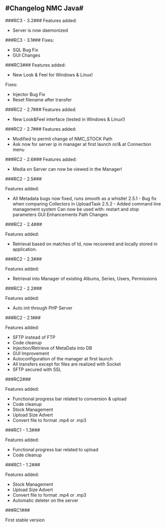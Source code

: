 #Changelog NMC Java#
----------------

###RC3 - 3.2###
Features added:

- Server is now daemonized

###RC3 - 3.1###
Fixes:

- SQL Bug Fix
- GUI Changes

###RC3###
Features added:

- New Look & Feel for Windows & Linux!

Fixes:

- Injector Bug Fix
- Reset filename after transfer

###RC2 - 2.7###
Features added:

- New Look&Feel interface (tested in Windows & Linux!)

###RC2 - 2.7###
Features added:

- Modified to permit change of NMC_STOCK Path
- Ask now for server ip in manager at first launch or/& at Connection menu

###RC2 - 2.6###
Features added:

- Media on Server can now be viewed in the Manager!

###RC2 - 2.5###

Features added:

- All Metadata bugs now fixed, runs smooth as a whistle!
2.5.1 - Bug fix when comparing Collectors in UploadTask
2.5.2 - Added command line management system 
		Can now be used with: restart and stop parameters
GUI Enhancements
Path Changes

###RC2 - 2.4###

Features added:

- Retrieval based on matches of Id, now recovered and locally stored in
application.

###RC2 - 2.3###

Features added:

- Retrieval into Manager of existing Albums, Series, Users, Permissions

###RC2 - 2.2###

Features added:

- Auto init through PHP Server

###RC2 - 2.1###

Features added:

- SFTP instead of FTP
- Code cleanup
- Injection/Retrieve of MetaData into DB 
- GUI Improvement
- Autoconfiguration of the manager at first launch
- All transfers except for files are realized with Socket
- SFTP secured with SSL

###RC2###

Features added:

- Functional progress bar related to conversion & upload
- Code cleanup
- Stock Management 
- Upload Size Advert
- Convert file to format .mp4 or .mp3

###RC1 - 1.3###

Features added:

- Functional progress bar related to upload
- Code cleanup

###RC1 - 1.2###

Features added: 

- Stock Management 
- Upload Size Advert
- Convert file to format .mp4 or .mp3
- Automatic deleter on the server

###RC1###

First stable version
